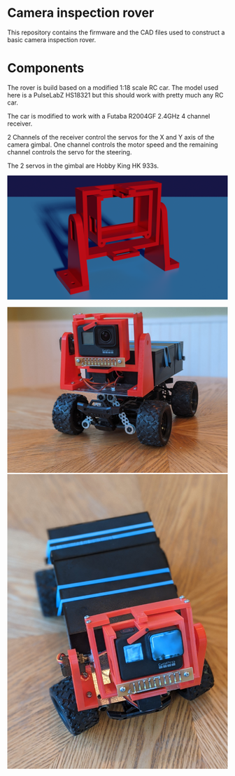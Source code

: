 # Camera inspection rover

This repository contains the firmware and the CAD files used to construct a
basic camera inspection rover.

# Components

The rover is build based on a modified 1:18 scale RC car.
The model used here is a PulseLabZ HS18321 but this should work with pretty much
any RC car.

The car is modified to work with a Futaba R2004GF 2.4GHz 4 channel receiver.

2 Channels of the receiver control the servos for the X and Y axis of the camera
gimbal. One channel controls the motor speed and the remaining channel controls
the servo for the steering.

The 2 servos in the gimbal are Hobby King HK 933s.

![Gimbal](/assets/gimbal.png)

![Rover (front)](/assets/rover_front.jpg)
![Rover (top)](/assets/rover_top.jpg)
